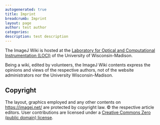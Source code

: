```yaml
---
autogenerated: true
title: Imprint
breadcrumb: Imprint
layout: page
author: test author
categories: 
description: test description
---
```


The ImageJ Wiki is hosted at the [Laboratory for Optical and Computational Instrumentation (LOCI)](http://loci.wisc.edu/) of the University of Wisconsin-Madison.

Being a wiki, edited by volunteers, the ImageJ Wiki contents express the opinions and views of the respective authors, not of the website administrators nor the University Wisconsin-Madison.

## Copyright

The layout, graphics employed and any other contents on https://imagej.net/ are protected by copyright law. © the respective article editors. User contributions are licensed under a [Creative Commons Zero (public domain) license](https://creativecommons.org/publicdomain/zero/1.0/).
